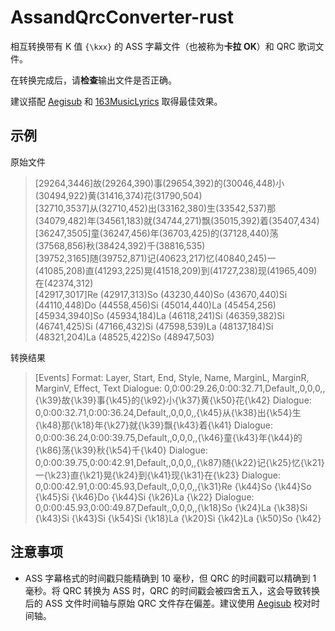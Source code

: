 # AssandQrcConverter-rust

相互转换带有 K 值 `{\kxx}` 的 ASS 字幕文件（也被称为**卡拉 OK**）和 QRC 歌词文件。  

在转换完成后，请**检查**输出文件是否正确。

建议搭配 [Aegisub](https://github.com/TypesettingTools/Aegisub) 和 [163MusicLyrics](https://github.com/jitwxs/163MusicLyrics) 取得最佳效果。
## 示例
原始文件

>[29264,3446]故(29264,390)事(29654,392)的(30046,448)小(30494,922)黄(31416,374)花(31790,504)  
[32710,3537]从(32710,452)出(33162,380)生(33542,537)那(34079,482)年(34561,183)就(34744,271)飘(35015,392)着(35407,434)  
[36247,3505]童(36247,456)年(36703,425)的(37128,440)荡(37568,856)秋(38424,392)千(38816,535)  
[39752,3165]随(39752,871)记(40623,217)忆(40840,245)一(41085,208)直(41293,225)晃(41518,209)到(41727,238)现(41965,409)在(42374,312)  
[42917,3017]Re (42917,313)So (43230,440)So (43670,440)Si (44110,448)Do (44558,456)Si (45014,440)La (45454,256)  
[45934,3940]So (45934,184)La (46118,241)Si (46359,382)Si (46741,425)Si (47166,432)Si (47598,539)La (48137,184)Si (48321,204)La (48525,422)So (48947,503)  



转换结果

>[Events]
Format: Layer, Start, End, Style, Name, MarginL, MarginR, MarginV, Effect, Text
Dialogue: 0,0:00:29.26,0:00:32.71,Default,,0,0,0,,{\k39}故{\k39}事{\k45}的{\k92}小{\k37}黄{\k50}花{\k42}
Dialogue: 0,0:00:32.71,0:00:36.24,Default,,0,0,0,,{\k45}从{\k38}出{\k54}生{\k48}那{\k18}年{\k27}就{\k39}飘{\k43}着{\k41}
Dialogue: 0,0:00:36.24,0:00:39.75,Default,,0,0,0,,{\k46}童{\k43}年{\k44}的{\k86}荡{\k39}秋{\k54}千{\k40}
Dialogue: 0,0:00:39.75,0:00:42.91,Default,,0,0,0,,{\k87}随{\k22}记{\k25}忆{\k21}一{\k23}直{\k21}晃{\k24}到{\k41}现{\k31}在{\k23}
Dialogue: 0,0:00:42.91,0:00:45.93,Default,,0,0,0,,{\k31}Re {\k44}So {\k44}So {\k45}Si {\k46}Do {\k44}Si {\k26}La {\k22}
Dialogue: 0,0:00:45.93,0:00:49.87,Default,,0,0,0,,{\k18}So {\k24}La {\k38}Si {\k43}Si {\k43}Si {\k54}Si {\k18}La {\k20}Si {\k42}La {\k50}So {\k42}

## 注意事项
- ASS 字幕格式的时间戳只能精确到 10 毫秒，但 QRC 的时间戳可以精确到 1 毫秒。将 QRC 转换为 ASS 时，QRC 的时间戳会被四舍五入，这会导致转换后的 ASS 文件时间轴与原始 QRC 文件存在偏差。建议使用 [Aegisub](https://github.com/TypesettingTools/Aegisub) 校对时间轴。
